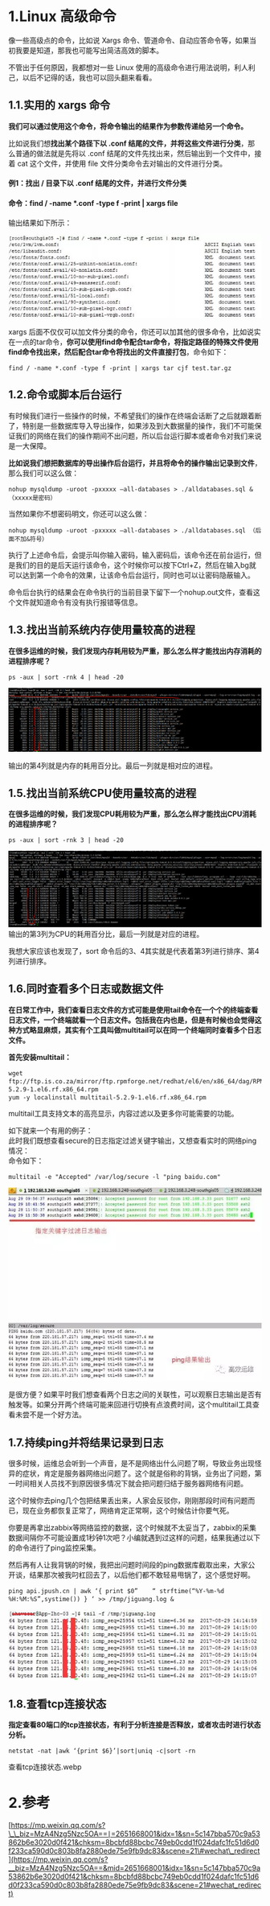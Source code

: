 # 1.Linux 高级命令

像一些高级点的命令，比如说 Xargs 命令、管道命令、自动应答命令等，如果当初我要是知道，那我也可能写出简洁高效的脚本。

不管出于任何原因，我都想对一些 Linux 使用的高级命令进行用法说明，利人利己，以后不记得的话，我也可以回头翻来看看。

## 1.1.**实用的 xargs 命令**

**我们可以通过使用这个命令，将命令输出的结果作为参数传递给另一个命令。**

比如说我们想**找出某个路径下以 .conf 结尾的文件，并将这些文件进行分类**，那么普通的做法就是先将以 .conf 结尾的文件先找出来，然后输出到一个文件中，接着 cat 这个文件，并使用 file 文件分类命令去对输出的文件进行分类。

#### 例1：找出 / 目录下以 .conf 结尾的文件，并进行文件分类

#### 命令：find / -name \*.conf -type f -print \| xargs file

输出结果如下所示：

![](/static/image/640.webp)

xargs 后面不仅仅可以加文件分类的命令，你还可以加其他的很多命令，比如说实在一点的tar命令，**你可以使用find命令配合tar命令，将指定路径的特殊文件使用find命令找出来，然后配合tar命令将找出的文件直接打包**，命令如下：

```
find / -name *.conf -type f -print | xargs tar cjf test.tar.gz
```

## 1.2.**命令或脚本后台运行**

有时候我们进行一些操作的时候，不希望我们的操作在终端会话断了之后就跟着断了，特别是一些数据库导入导出操作，如果涉及到大数据量的操作，我们不可能保证我们的网络在我们的操作期间不出问题，所以后台运行脚本或者命令对我们来说是一大保障。

**比如说我们想把数据库的导出操作后台运行，并且将命令的操作输出记录到文件**，那么我们可以这么做：

```
nohup mysqldump -uroot -pxxxxx —all-databases > ./alldatabases.sql &（xxxxx是密码）
```

当然如果你不想密码明文，你还可以这么做：

```
nohup mysqldump -uroot -pxxxxx —all-databases > ./alldatabases.sql （后面不加&符号）
```

执行了上述命令后，会提示叫你输入密码，输入密码后，该命令还在前台运行，但是我们的目的是后天运行该命令，这个时候你可以按下Ctrl+Z，然后在输入bg就可以达到第一个命令的效果，让该命令后台运行，同时也可以让密码隐蔽输入。

命令后台执行的结果会在命令执行的当前目录下留下一个nohup.out文件，查看这个文件就知道命令有没有执行报错等信息。

## 1.3.**找出当前系统内存使用量较高的进程**

**在很多运维的时候，我们发现内存耗用较为严重，那么怎么样才能找出内存消耗的进程排序呢？**

```
ps -aux | sort -rnk 4 | head -20
```

![](/static/image/微信图片_20200530112307.png)

输出的第4列就是内存的耗用百分比。最后一列就是相对应的进程。

## 1.5.**找出当前系统CPU使用量较高的进程**

**在很多运维的时候，我们发现CPU耗用较为严重，那么怎么样才能找出CPU消耗的进程排序呢？**

```
ps -aux | sort -rnk 3 | head -20
```

![](/static/image/微信截图_20200530112611.png)输出的第3列为CPU的耗用百分比，最后一列就是对应的进程。

我想大家应该也发现了，sort 命令后的3、4其实就是代表着第3列进行排序、第4列进行排序。

## 1.6.**同时查看多个日志或数据文件**

**在日常工作中，我们查看日志文件的方式可能是使用tail命令在一个个的终端查看日志文件，一个终端就看一个日志文件。包括我在内也是，但是有时候也会觉得这种方式略显麻烦，其实有个工具叫做multitail可以在同一个终端同时查看多个日志文件。**

**首先安装multitail：**

```
wget ftp://ftp.is.co.za/mirror/ftp.rpmforge.net/redhat/el6/en/x86_64/dag/RPMS/multitail-5.2.9-1.el6.rf.x86_64.rpm
yum -y localinstall multitail-5.2.9-1.el6.rf.x86_64.rpm
```

multitail工具支持文本的高亮显示，内容过滤以及更多你可能需要的功能。

如下就来一个有用的例子：  
此时我们既想查看secure的日志指定过滤关键字输出，又想查看实时的网络ping情况：  
命令如下：

```
multitail -e "Accepted" /var/log/secure -l "ping baidu.com"
```

![](/static/image/multitail.webp)

是很方便？如果平时我们想查看两个日志之间的关联性，可以观察日志输出是否有触发等。如果分开两个终端可能来回进行切换有点浪费时间，这个multitail工具查看未尝不是一个好方法。

## 1.7.**持续ping并将结果记录到日志**

很多时候，运维总会听到一个声音，是不是网络出什么问题了啊，导致业务出现怪异的症状，肯定是服务器网络出问题了。这个就是俗称的背锅，业务出了问题，第一时间相关人员找不到原因很多情况下就会把问题归结于服务器网络有问题。

这个时候你去ping几个包把结果丢出来，人家会反驳你，刚刚那段时间有问题而已，现在业务都恢复正常了，网络肯定正常啊，这个时候估计你要气死。

你要是再拿出zabbix等网络监控的数据，这个时候就不太妥当了，zabbix的采集数据间隔你不可能设置成1秒钟1次吧？小编就遇到过这样的问题，结果我通过以下的命令进行了ping监控采集。

然后再有人让我背锅的时候，我把出问题时间段的ping数据库截取出来，大家公开谈，结果那次被我叼杠回去了，以后他们都不敢轻易甩锅了，这个感觉好啊。

```
ping api.jpush.cn | awk ‘{ print $0”    “ strftime(“%Y-%m-%d %H:%M:%S”,systime()) } ‘ >> /tmp/jiguang.log &
```

![](/static/image/持续ping并将结果记录到日志ping命令.webp)

## 1.8.**查看tcp连接状态**

**指定查看80端口的tcp连接状态，有利于分析连接是否释放，或者攻击时进行状态分析。**

```
netstat -nat |awk ‘{print $6}’|sort|uniq -c|sort -rn
```

查看tcp连接状态.webp

# 2.参考

[https://mp.weixin.qq.com/s?\_\_biz=MzA4Nzg5Nzc5OA==∣=2651668001&idx=1&sn=5c147bba570c9a53862b6e3020d0f421&chksm=8bcbfd88bcbc749eb0cdd1f024dafc1fc51d6d0f233ca590d0c803b8fa2880ede75e9fb9dc83&scene=21\#wechat\_redirect](https://mp.weixin.qq.com/s?__biz=MzA4Nzg5Nzc5OA==&mid=2651668001&idx=1&sn=5c147bba570c9a53862b6e3020d0f421&chksm=8bcbfd88bcbc749eb0cdd1f024dafc1fc51d6d0f233ca590d0c803b8fa2880ede75e9fb9dc83&scene=21#wechat_redirect)

